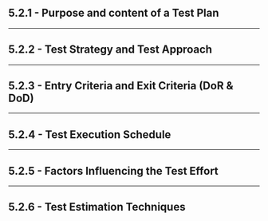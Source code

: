 ## 5.2.1 - **Purpose and content of a Test Plan**

___
## 5.2.2 - **Test Strategy and Test Approach**

___
## 5.2.3 - **Entry Criteria and Exit Criteria (DoR & DoD)**

___
## 5.2.4 - **Test Execution Schedule**

___
## 5.2.5 - **Factors Influencing the Test Effort**

___
## 5.2.6 - **Test Estimation Techniques**